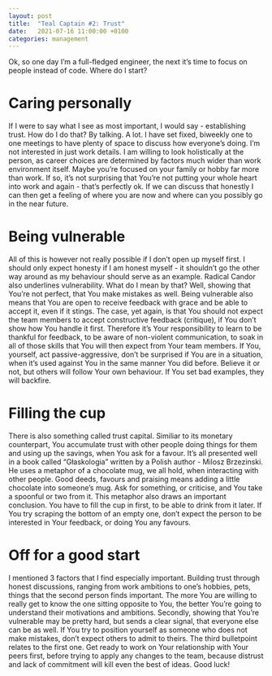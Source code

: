 ```yaml
---
layout: post
title:  "Teal Captain #2: Trust"
date:   2021-07-16 11:00:00 +0100
categories: management
---
```


Ok, so one day I’m a full-fledged engineer, the next it’s time to focus on people instead of code. Where do I start?

# Caring personally

If I were to say what I see as most important, I would say - establishing trust. How do I do that? By talking. A lot. I have set fixed, biweekly one to one meetings to have plenty of space to discuss how everyone’s doing. I’m not interested in just work details. I am willing to look holistically at the person, as career choices are determined by factors much wider than work environment itself. Maybe you’re focused on your family or hobby far more than work. If so, it’s not surprising that You’re not putting your whole heart into work and again - that’s perfectly ok. If we can discuss that honestly I can then get a feeling of where you are now and where can you possibly go in the near future.

# Being vulnerable

All of this is however not really possible if I don’t open up myself first. I should only expect honesty if I am honest myself - it shouldn’t go the other way around as my behaviour should serve as an example.
Radical Candor also underlines vulnerability. What do I mean by that? Well, showing that You’re not perfect, that You make mistakes as well. Being vulnerable also means that You are open to receive feedback with grace and be able to accept it, even if it stings. The case, yet again, is that You should not expect the team members to accept constructive feedback (critique), if You don’t show how You handle it first. Therefore it’s Your responsibility to learn to be thankful for feedback, to be aware of non-violent communication, to soak in all of those skills that You will then expect from Your team members. If You, yourself, act passive-aggressive, don’t be surprised if You are in a situation, when it’s used against You in the same manner You did before. Believe it or not, but others will follow Your own behaviour. If You set bad examples, they will backfire.

# Filling the cup

There is also something called trust capital. Similiar to its monetary counterpart, You accumulate trust with other people doing things for them and using up the savings, when You ask for a favour. It’s all presented well in a book called “Głaskologia” written by a Polish author - Milosz Brzezinski. He uses a metaphor of a chocolate mug, we all hold, when interacting with other people. Good deeds, favours and praising means adding a little chocolate into someone’s mug. Ask for something, or criticise, and You take a spoonful or two from it. This metaphor also draws an important conclusion. You have to fill the cup in first, to be able to drink from it later. If You try scraping the bottom of an empty one, don’t expect the person to be interested in Your feedback, or doing You any favours.

# Off for a good start

I mentioned 3 factors that I find especially important. Building trust through honest discussions, ranging from work ambitions to one’s hobbies, pets, things that the second person finds important. The more You are willing to really get to know the one sitting opposite to You, the better You’re going to understand their motivations and ambitions. Secondly, showing that You’re vulnerable may be pretty hard, but sends a clear signal, that everyone else can be as well. If You try to position yourself as someone who does not make mistakes, don’t expect others to admit to theirs. The third bulletpoint relates to the first one. Get ready to work on Your relationship with Your peers first, before trying to apply any changes to the team, because distrust and lack of commitment will kill even the best of ideas. Good luck!
